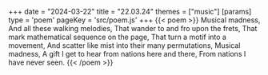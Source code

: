 +++
date = "2024-03-22"
title = "22.03.24"
themes = ["music"]
[params]
  type = 'poem'
  pageKey = 'src/poem.js'
+++
{{< poem >}}
Musical madness,
And all these walking melodies,
That wander to and fro upon the frets,
That mark mathematical sequence on the page,
That turn a motif into a movement,
And scatter like mist into their many permutations,
Musical madness,
A gift I get to hear from nations here and there,
From nations I have never seen.
{{< /poem >}}